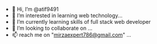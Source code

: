 - 👋 Hi, I’m @atif9491
- 👀 I’m interested in  learning web technology...
- 🌱 I’m currently learning skills of full stack web developer
- 💞️ I’m looking to collaborate on ...
- 📫 reach me on "mirzaexpert786@gmail.com" ...

<!---
atif9491/atif9491 is a ✨ special ✨ repository because its `README.md` (this file) appears on your GitHub profile.
You can click the Preview link to take a look at your changes.
--->
